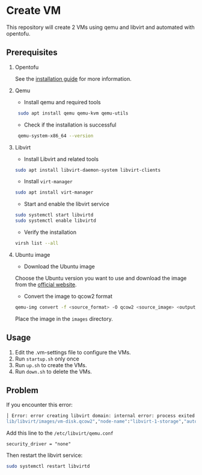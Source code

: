# Create VM

This repository will create 2 VMs using qemu and libvirt and automated with opentofu.

## Prerequisites

1. Opentofu

    See the [installation guide](https://opentofu.org/docs/intro/install/deb/) for more information.

2. Qemu

   - Install qemu and required tools

   ```bash
    sudo apt install qemu qemu-kvm qemu-utils
   ```

   - Check if the installation is successful

   ```bash
    qemu-system-x86_64 --version
   ```


3. Libvirt

    - Install Libvirt and related tools

    ```bash
    sudo apt install libvirt-daemon-system libvirt-clients
    ```

    - Install  `virt-manager`

    ```bash
    sudo apt install virt-manager
    ```

    - Start and enable the libvirt service

    ```bash
    sudo systemctl start libvirtd
    sudo systemctl enable libvirtd
    ```

    - Verify the installation

    ```bash
    virsh list --all
    ```

4. Ubuntu image
    
    - Download the Ubuntu image

    Choose the Ubuntu version you want to use and download the image from the
    [official website](https://cloud-images.ubuntu.com/).

    - Convert the image to qcow2 format

    ```bash
    qemu-img convert -f <source_format> -O qcow2 <source_image> <output_image>
    ```

    Place the image in the `images` directory.


## Usage

   1. Edit the .vm-settings file to configure the VMs.
   2. Run `startup.sh` only once
   2. Run `up.sh` to create the VMs.
   3. Run `down.sh` to delete the VMs.

## Problem
   If you encounter this error:

``` bash
│ Error: error creating libvirt domain: internal error: process exited while connecting to monitor: 2024-11-21T18:24:39.908631Z qemu-system-x86_64: -blockdev {"driver":"file","filename":"/var/
lib/libvirt/images/vm-disk.qcow2","node-name":"libvirt-1-storage","auto-read-only":true,"discard":"unmap"}: Could not open '/var/lib/libvirt/images/vm-disk.qcow2': Permission denied
```
  Add this line to the `/etc/libvirt/qemu.conf`

  `security_driver = "none"`

  Then restart the libvirt service:

``` bash
sudo systemctl restart libvirtd
```
